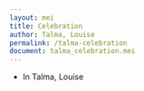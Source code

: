 ```yaml
---
layout: mei
title: Celebration
author: Talma, Louise
permalink: /talma-celebration
document: talma_celebration.mei   
---
```


- In Talma, Louise
